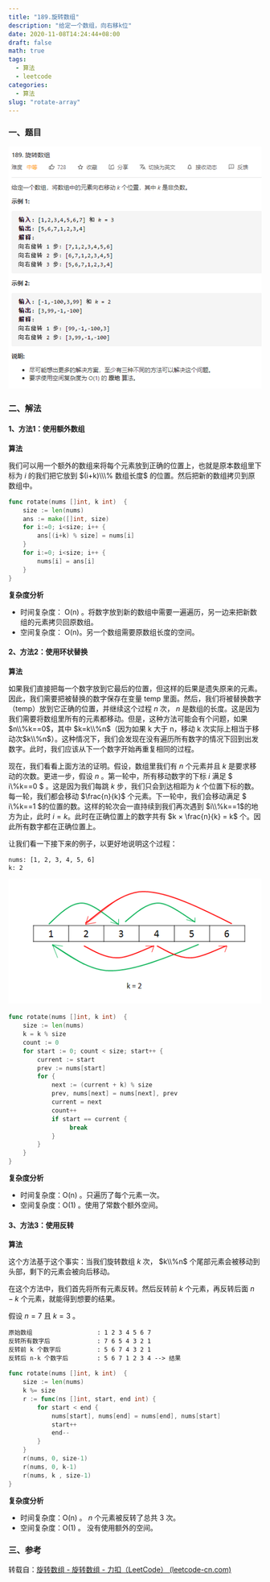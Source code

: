 ```yaml
---
title: "189.旋转数组"
description: "给定一个数组，向右移k位"
date: 2020-11-08T14:24:44+08:00
draft: false
math: true
tags: 
  - 算法
  - leetcode
categories: 
  - 算法
slug: "rotate-array"
---
```


### 一、题目

![题目](question.PNG)

### 二、解法

#### 1、方法1：使用额外数组

**算法**

我们可以用一个额外的数组来将每个元素放到正确的位置上，也就是原本数组里下标为 $i$  的我们把它放到  $(i+k)\\\% 数组长度$ 的位置。然后把新的数组拷贝到原数组中。

```go
func rotate(nums []int, k int)  {
	size := len(nums)
	ans := make([]int, size)
	for i:=0; i<size; i++ {
		ans[(i+k) % size] = nums[i]
	}
	for i:=0; i<size; i++ {
		nums[i] = ans[i]
	}
}
```

**复杂度分析**

- 时间复杂度： O(n) 。将数字放到新的数组中需要一遍遍历，另一边来把新数组的元素拷贝回原数组。
- 空间复杂度： O(n)。另一个数组需要原数组长度的空间。

#### 2、方法2：使用环状替换

**算法**

如果我们直接把每一个数字放到它最后的位置，但这样的后果是遗失原来的元素。因此，我们需要把被替换的数字保存在变量 temp 里面。然后，我们将被替换数字（temp）放到它正确的位置，并继续这个过程 *n* 次， *n* 是数组的长度。这是因为我们需要将数组里所有的元素都移动。但是，这种方法可能会有个问题，如果 $n\\%k==0$，其中 $k=k\\%n$（因为如果 k 大于 n，移动 k 次实际上相当于移动次$k\\%n$）。这种情况下，我们会发现在没有遍历所有数字的情况下回到出发数字。此时，我们应该从下一个数字开始再重复相同的过程。

现在，我们看看上面方法的证明。假设，数组里我们有 *n* 个元素并且 *k* 是要求移动的次数。更进一步，假设 $n%k=0$ 。第一轮中，所有移动数字的下标 *i* 满足 $ i\\%k==0 $ 。这是因为我们每跳 *k* 步，我们只会到达相距为 *k* 个位置下标的数。每一轮，我们都会移动  $\frac{n}{k}$ 个元素。下一轮中，我们会移动满足 $ i\\%k==1 $的位置的数。这样的轮次会一直持续到我们再次遇到  $i\\%k==1$的地方为止，此时 $i=k$。此时在正确位置上的数字共有 $k × \frac{n}{k} = k$ 个。因此所有数字都在正确位置上。

让我们看一下接下来的例子，以更好地说明这个过程：

```
nums: [1, 2, 3, 4, 5, 6]
k: 2
```

![](huan.png)

```go
func rotate(nums []int, k int)  {
	size := len(nums)
	k = k % size
	count := 0
	for start := 0; count < size; start++ {
		current := start
		prev := nums[start]
		for {
			next := (current + k) % size
			prev, nums[next] = nums[next], prev
			current = next
			count++
			if start == current {
				 break
			}
		}
	}
}
```

**复杂度分析**

- 时间复杂度：O(n) 。只遍历了每个元素一次。
- 空间复杂度：O(1) 。使用了常数个额外空间。

#### 3、方法3：使用反转

**算法**

这个方法基于这个事实：当我们旋转数组 $k$ 次， $k\\%n$ 个尾部元素会被移动到头部，剩下的元素会被向后移动。

在这个方法中，我们首先将所有元素反转。然后反转前 $k$ 个元素，再反转后面 $n−k$ 个元素，就能得到想要的结果。

假设 $n=7$ 且 $k=3$ 。

```
原始数组                  : 1 2 3 4 5 6 7
反转所有数字后             : 7 6 5 4 3 2 1
反转前 k 个数字后          : 5 6 7 4 3 2 1
反转后 n-k 个数字后        : 5 6 7 1 2 3 4 --> 结果
```

```go
func rotate(nums []int, k int)  {
	size := len(nums)
	k %= size
	r := func(ns []int, start, end int) {
		for start < end {
			nums[start], nums[end] = nums[end], nums[start]
			start++
			end--
		}
	}
	r(nums, 0, size-1)
	r(nums, 0, k-1)
	r(nums, k , size-1)
}
```

**复杂度分析**

- 时间复杂度：O(n) 。 *n* 个元素被反转了总共 3 次。
- 空间复杂度：O(1) 。 没有使用额外的空间。



### 三、参考

转载自：[旋转数组 - 旋转数组 - 力扣（LeetCode） (leetcode-cn.com)](https://leetcode-cn.com/problems/rotate-array/solution/xuan-zhuan-shu-zu-by-leetcode/)